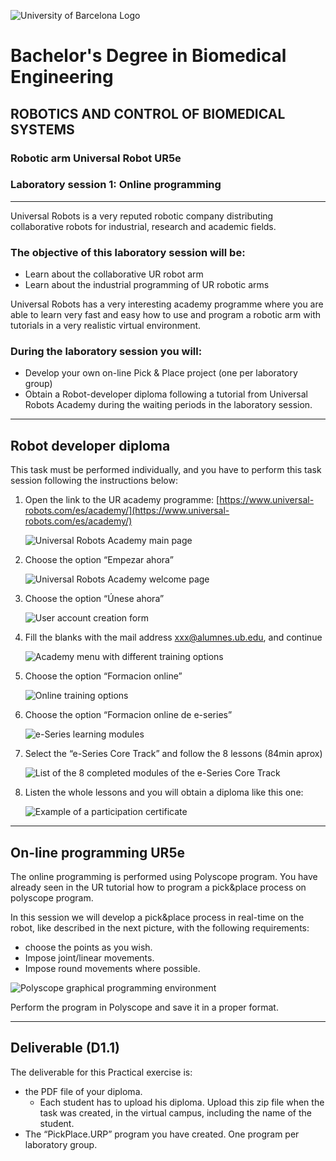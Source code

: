 ![University of Barcelona Logo](././Images/figure1.png)

# Bachelor's Degree in Biomedical Engineering
## ROBOTICS AND CONTROL OF BIOMEDICAL SYSTEMS
### Robotic arm Universal Robot UR5e
### Laboratory session 1: Online programming

---

Universal Robots is a very reputed robotic company distributing collaborative robots for industrial, research and academic fields.

### The objective of this laboratory session will be:
* Learn about the collaborative UR robot arm
* Learn about the industrial programming of UR robotic arms

Universal Robots has a very interesting academy programme where you are able to learn very fast and easy how to use and program a robotic arm with tutorials in a very realistic virtual environment.

### During the laboratory session you will:
* Develop your own on-line Pick & Place project (one per laboratory group)
* Obtain a Robot-developer diploma following a tutorial from Universal Robots Academy during the waiting periods in the laboratory session.

---

## Robot developer diploma

This task must be performed individually, and you have to perform this task session following the instructions below:

1.  Open the link to the UR academy programme: [https://www.universal-robots.com/es/academy/](https://www.universal-robots.com/es/academy/)

    ![Universal Robots Academy main page](./Images/figure2.png)

2.  Choose the option “Empezar ahora”

    ![Universal Robots Academy welcome page](./Images/figure3.png)

3.  Choose the option “Únese ahora”

    ![User account creation form](./Images/figure4.png)

4.  Fill the blanks with the mail address xxx@alumnes.ub.edu, and continue

    ![Academy menu with different training options](./Images/figure5.png)

5.  Choose the option “Formacion online”

    ![Online training options](./Images/figure6.png)

6.  Choose the option “Formacion online de e-series”

    ![e-Series learning modules](./Images/figure7.png)

7.  Select the “e-Series Core Track” and follow the 8 lessons (84min aprox)

    ![List of the 8 completed modules of the e-Series Core Track](./Images/figure8.png)

8.  Listen the whole lessons and you will obtain a diploma like this one:

    ![Example of a participation certificate](./Images/figure9.png)

---

## On-line programming UR5e

The online programming is performed using Polyscope program. You have already seen in the UR tutorial how to program a pick&place process on polyscope program.

In this session we will develop a pick&place process in real-time on the robot, like described in the next picture, with the following requirements:

* choose the points as you wish.
* Impose joint/linear movements.
* Impose round movements where possible.

![Polyscope graphical programming environment](./Images/figure10.png)

Perform the program in Polyscope and save it in a proper format.

---

## Deliverable (D1.1)

The deliverable for this Practical exercise is:

* the PDF file of your diploma.
    * Each student has to upload his diploma. Upload this zip file when the task was created, in the virtual campus, including the name of the student.
* The “PickPlace.URP” program you have created. One program per laboratory group.